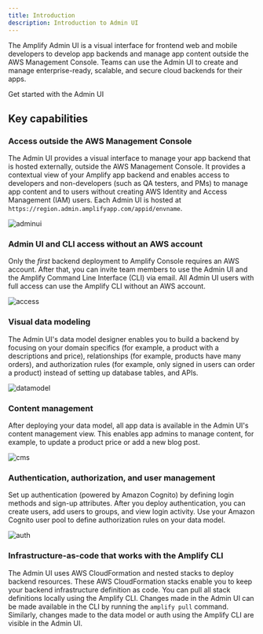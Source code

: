 ```yaml
---
title: Introduction
description: Introduction to Admin UI
---
```


The Amplify Admin UI is a visual interface for frontend web and mobile developers to develop app backends and manage app content outside the AWS Management Console. Teams can use the Admin UI to create and manage enterprise-ready, scalable, and secure cloud backends for their apps. 

<docs-internal-link-button href="~/console/adminui/start.md">
  <span slot="text">Get started with the Admin UI</span>
</docs-internal-link-button>

## Key capabilities

### Access outside the AWS Management Console

The Admin UI provides a visual interface to manage your app backend that is hosted externally, outside the AWS Management Console. It provides a contextual view of your Amplify app backend and enables access to developers and non-developers (such as QA testers, and PMs) to manage app content and to users without creating AWS Identity and Access Management (IAM) users. Each Admin UI is hosted at `https://region.admin.amplifyapp.com/appid/envname`.

![adminui](~/images/console/adminui.png)

### Admin UI and CLI access without an AWS account

Only the *first* backend deployment to Amplify Console requires an AWS account. After that, you can invite team members to use the Admin UI and the Amplify Command Line Interface (CLI) via email. All Admin UI users with full access can use the Amplify CLI without an AWS account.

![access](~/images/console/access.png)

### Visual data modeling

The Admin UI's data model designer enables you to build a backend by focusing on your domain specifics (for example, a product with a descriptions and price), relationships (for example, products have many orders), and authorization rules (for example, only signed in users can order a product) instead of setting up database tables, and APIs.

![datamodel](~/images/console/datamodel.gif)

### Content management

After deploying your data model, all app data is available in the Admin UI's content management view. This enables app admins to manage content, for example, to update a product price or add a new blog post.

![cms](~/images/console/cms.png)

### Authentication, authorization, and user management

Set up authentication (powered by Amazon Cognito) by defining login methods and sign-up attributes. After you deploy authentication, you can create users, add users to groups, and view login activity. Use your Amazon Cognito user pool to define authorization rules on your data model.

![auth](~/images/console/auth.png)


### Infrastructure-as-code that works with the Amplify CLI

The Admin UI uses AWS CloudFormation and nested stacks to deploy backend resources. These AWS CloudFormation stacks enable you to keep your backend infrastructure definition as code. You can pull all stack definitions locally using the Amplify CLI. Changes made in the Admin UI can be made available in the CLI by running the `amplify pull` command. Similarly, changes made to the data model or auth using the Amplify CLI are visible in the Admin UI.




